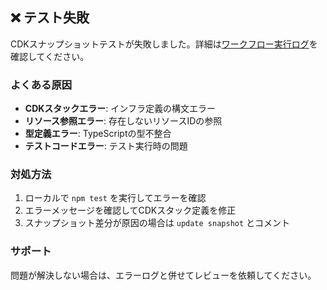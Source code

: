 <!-- PR_TEST_BOT_COMMENT -->
## ❌ テスト失敗

CDKスナップショットテストが失敗しました。詳細は[ワークフロー実行ログ](https://github.com/SumiyaE/cdk_ecs_template/actions/workflows/pr-test.yml)を確認してください。

### よくある原因
- **CDKスタックエラー**: インフラ定義の構文エラー
- **リソース参照エラー**: 存在しないリソースIDの参照
- **型定義エラー**: TypeScriptの型不整合
- **テストコードエラー**: テスト実行時の問題

### 対処方法
1. ローカルで `npm test` を実行してエラーを確認
2. エラーメッセージを確認してCDKスタック定義を修正
3. スナップショット差分が原因の場合は `update snapshot` とコメント

### サポート
問題が解決しない場合は、エラーログと併せてレビューを依頼してください。